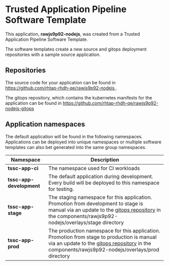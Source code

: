 # Trusted Application Pipeline Software Template

This application, **rawjs9p92-nodejs**, was created from a Trusted Application Pipeline Software Template.

The software templates create a new source and gitops deployment repositories with a sample source application. 

## Repositories

The source code for your application can be found in [https://github.com/rhtap-rhdh-qe/rawjs9p92-nodejs ](https://github.com/rhtap-rhdh-qe/rawjs9p92-nodejs ).
 
The gitops repository, which contains the kubernetes manifests for the application can be found in 
[https://github.com/rhtap-rhdh-qe/rawjs9p92-nodejs-gitops ](https://github.com/rhtap-rhdh-qe/rawjs9p92-nodejs-gitops ) 

## Application namespaces 

The default application will be found in the following namespaces. Applications can be deployed into unique namespaces or multiple software templates can also bet generated into the same group namespaces.  

|  Namespace   |  Description   |  
| -------- | -------- |
| **tssc-app-ci** | The namespace used for CI workloads |
| **tssc-app-development** | The default application during development. Every build will be deployed to this namespace for testing. |
| **tssc-app-stage** | The staging namespace for this application. Promotion from development to stage is manual via an update to the [gitops repository](https://github.com/rhtap-rhdh-qe/rawjs9p92-nodejs-gitops ) in the components/rawjs9p92-nodejs/overlays/stage directory |
| **tssc-app-prod** | The production namespace for this application. Promotion from stage to production is manual via an update to the [gitops repository](https://github.com/rhtap-rhdh-qe/rawjs9p92-nodejs-gitops ) in the components/rawjs9p92-nodejs/overlays/prod directory |